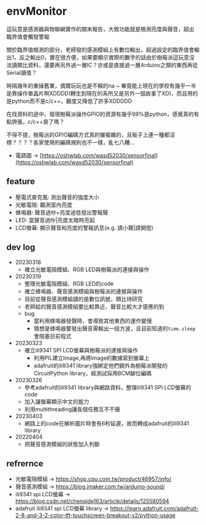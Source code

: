 # envMonitor

這玩意是感測器與物聯網實作的期末報告，大致功能就是檢測亮度與聲音，超出
臨界值會觸發警報

關於臨界值檢測的部分，老師發的感測模組上有數位輸出，超過設定的臨界值會輸出1，反之輸出0，實在很方便，如果要顯示實際的數字的話由於樹莓派這玩意沒法讀類比資料，還要再另外過一層IC？亦或是直接過一層Arduino之類的東西再從Serial讀值？

時隔幾年的重操舊業，偶爾玩玩也是不賴的na ~ 畢竟能上現在的學校有幾乎一半是靠操作單晶片啊XDDDD(轉生到現在的系所又是另外一個故事了XD)，而且用的是python而不是c/c++，難度又降低了許多XDDDDD

在找資料的途中，發現樹莓派操作GPIO的資源有幾乎99%是python，感覺真的有點誇張，c/c++臭了嗎？

不得不提，樹莓派的GPIO編碼方式真的蠻複雜的，且板子上連一種都沒標？？？？各家使用的編碼規則也不一樣，亂七八糟...

- 電路圖 $\rightarrow$ [https://oshwlab.com/wasd52030/sensorfinal](https://oshwlab.com/wasd52030/sensorfinal)

## feature
- 壓電式麥克風: 測出聲音的強度大小
- 光敏電阻: 觀測室內亮度
- 蜂鳴器: 聲音過吵+亮度過低發出警報聲
- LED: 當聲音過吵|亮度太暗時亮起
- LCD螢幕: 顯示聲音和亮度的警報訊息(e.g. 請小聲|請開燈)

## dev log
- 20230318
	- 確立光敏電阻模組、RGB LED與樹莓派的連接與操作
- 20230319
	- 整理光敏電阻模組、RGB LED的code
	- 確立蜂鳴器、聲音感測模組與樹莓派的連接與操作
	- 目前從聲音感測模組讀的是數位訊號，類比待研究
	- 老師給的聲音感測模組要比較靠近、聲音比較大才感應的到
	- bug
		- 當利用蜂鳴器發聲時，會導致其他東西的運作變慢
		- 猜想是蜂鳴器要發出聲音需輸出一段方波，且目前知道的`time.sleep`會阻塞目前程式
- 20230323
	- 確立ili9341 SPI LCD螢幕與樹莓派的連接與操作
		- 利用PIL建立Image,再將Image的數據寫到螢幕上
		- adafruit的ili9341 library強綁定他們額外為樹莓派開發的CircuitPython library，經測試採用BCM腳位編碼
- 20230326
	- 參考adafruit的ili9341 library與網路資料，整理ili9341 SPI LCD螢幕的code
	- 加入讓螢幕顯示中文的能力
	- 利用multithreading讓各個任務互不干擾
- 20230403
	- 網路上的code在解析圖片時會有6秒延遲，故而轉成adafruit的ili9341 library
- 20220404
	- 把聲音感測模組的狀態加入判斷

## refrernce
- 光敏電阻模組 $\rightarrow$ https://shop.cpu.com.tw/product/46957/info/
- 聲音感測模組 $\rightarrow$ https://blog.jmaker.com.tw/arduino-sound/
- ili9341 spi LCD螢幕 $\rightarrow$ https://blog.csdn.net/chenqide163/article/details/125580594
- adafruit ili9341 spi LCD螢幕 library $\rightarrow$ https://learn.adafruit.com/adafruit-2-8-and-3-2-color-tft-touchscreen-breakout-v2/python-usage